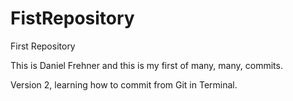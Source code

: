 # FistRepository
First Repository

This is Daniel Frehner and this is my first of many, many, commits.

Version 2, learning how to commit from Git in Terminal.

